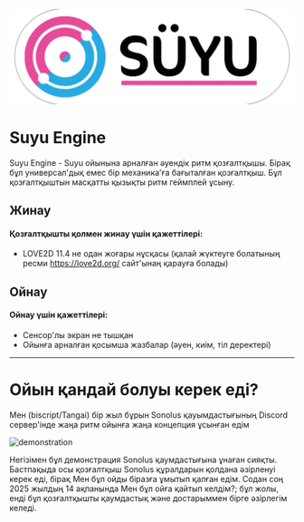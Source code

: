![logo](/res/images/logos/engine-logo3.png)

# Suyu Engine
Suyu Engine - Suyu ойынына арналған әуендік ритм қозғалтқышы. Бірақ бұл универсал'дық емес бір механика'ға бағыталған қозғалтқыш.
Бұл қозғалтқыштын масқатты қызықты ритм геймплей ұсыну.

## Жинау
#### Қозғалтқышты қолмен жинау үшін қажеттілері:
- LOVE2D 11.4 не одан жоғары нұсқасы (қалай жүктеуге болатының ресми https://love2d.org/ сайт'ынаң қарауға болады)

## Ойнау
#### Ойнау үшін қажеттілері:
- Сенсор'лы экран не тышқан
- Ойынға арналған қосымша жазбалар (әуен, киім, тіл деректері)

---

# Ойын қандай болуы керек еді?
Мен (biscript/Tangai) бір жыл бұрын Sonolus қауымдастығының Discord сервер'інде жаңа ритм ойынға жаңа концепция ұсынған едім

![demonstration](/docs/res/images/demonstration1.jpg)

Негізімен бұл демонстрация Sonolus қаумдастығына ұнаған сияқты.
Бастпақыда осы қозғалтқыш Sonolus құралдарын қолдана әзірленуі керек еді, бірақ Мен бұл ойды біразға ұмытып қалған едім. Содан соң 2025 жылдың 14 ақпанында Мен бұл ойға қайтып келдім?; бұл жолы, енді бұл қозғалтқышты қаумдастық және достарыммен бірге әзірлегім келеді.
